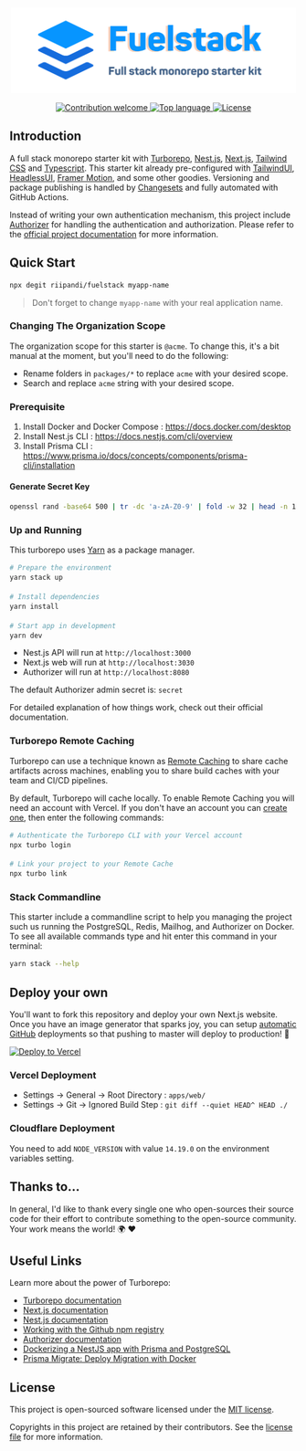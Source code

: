 <p align="center"><img src="./banner.svg" width="500" height="150" alt="Project Logo"></p>
<p align="center">
    <a href="https://github.com/riipandi/fuelstack/pulse">
        <img src="https://img.shields.io/badge/Contributions-welcome-blue.svg?style=flat-square" alt="Contribution welcome">
    </a>
    <a href="https://github.com/riipandi/fuelstack">
        <img src="https://img.shields.io/github/languages/top/riipandi/fuelstack?style=flat-square" alt="Top language">
    </a>
    <a href="https://aris.mit-license.org">
        <img src="https://img.shields.io/github/license/riipandi/fuelstack?style=flat-square" alt="License">
    </a>
</p>

## Introduction

A full stack monorepo starter kit with [Turborepo](https://turborepo.org/), [Nest.js](https://nestjs.com/),
[Next.js](https://nextjs.org/), [Tailwind CSS](https://tailwindcss.com) and [Typescript](https://www.typescriptlang.org/).
This starter kit already pre-configured with [TailwindUI](https://tailwindui.com), [HeadlessUI](https://headlessui.dev/), 
[Framer Motion](https://www.framer.com/motion/), 
and some other goodies. Versioning and package publishing is handled by [Changesets][changeset] 
and fully automated with GitHub Actions.

Instead of writing your own authentication mechanism, this project include [Authorizer](https://authorizer.dev) for 
handling the authentication and authorization. Please refer to the [official project documentation](https://docs.authorizer.dev/) 
for more information.

## Quick Start

```bash
npx degit riipandi/fuelstack myapp-name
```

> Don't forget to change `myapp-name` with your real application name.

### Changing The Organization Scope

The organization scope for this starter is `@acme`. To change this, it's a bit manual 
at the moment, but you'll need to do the following:

- Rename folders in `packages/*` to replace `acme` with your desired scope.
- Search and replace `acme` string with your desired scope.

### Prerequisite

1. Install Docker and Docker Compose : https://docs.docker.com/desktop
2. Install Nest.js CLI : https://docs.nestjs.com/cli/overview
3. Install Prisma CLI : https://www.prisma.io/docs/concepts/components/prisma-cli/installation

#### Generate Secret Key

```sh
openssl rand -base64 500 | tr -dc 'a-zA-Z0-9' | fold -w 32 | head -n 1
```

### Up and Running

This turborepo uses [Yarn](https://classic.yarnpkg.com/lang/en/) as a package manager.

```sh
# Prepare the environment
yarn stack up

# Install dependencies
yarn install 

# Start app in development
yarn dev
```

- Nest.js API will run at `http://localhost:3000`
- Next.js web will run at `http://localhost:3030`
- Authorizer will run at `http://localhost:8080`

The default Authorizer admin secret is: `secret`

For detailed explanation of how things work, check out their official documentation.

### Turborepo Remote Caching

Turborepo can use a technique known as [Remote Caching](https://turborepo.org/docs/features/remote-caching) 
to share cache artifacts across machines, enabling you to share build caches with your team and CI/CD pipelines.

By default, Turborepo will cache locally. To enable Remote Caching you will need an account with Vercel.
If you don't have an account you can [create one](https://vercel.com/signup), then enter the following commands:

```sh
# Authenticate the Turborepo CLI with your Vercel account
npx turbo login

# Link your project to your Remote Cache
npx turbo link
```

### Stack Commandline

This starter include a commandline script to help you managing the project such us running the 
PostgreSQL, Redis, Mailhog, and Authorizer on Docker. To see all available commands type and hit 
enter this command in your terminal:

```sh
yarn stack --help
```

## Deploy your own

You'll want to fork this repository and deploy your own Next.js website. Once you have an
image generator that sparks joy, you can setup [automatic GitHub](https://vercel.com/github)
deployments so that pushing to master will deploy to production! 🚀

[![Deploy to Vercel](https://vercel.com/button)][vercel-deploy]

### Vercel Deployment

- Settings -> General -> Root Directory : `apps/web/`
- Settings -> Git -> Ignored Build Step : `git diff --quiet HEAD^ HEAD ./`

### Cloudflare Deployment

You need to add `NODE_VERSION` with value `14.19.0` on the environment variables setting.

## Thanks to...

In general, I'd like to thank every single one who open-sources their
source code for their effort to contribute something to the open-source
community. Your work means the world! 🌍 ❤️

## Useful Links

Learn more about the power of Turborepo:

- [Turborepo documentation](https://turborepo.org/docs)
- [Next.js documentation](https://nextjs.org/docs)
- [Nest.js documentation](https://docs.nestjs.com)
- [Working with the Github npm registry](https://docs.github.com/en/packages/working-with-a-github-packages-registry/working-with-the-npm-registry#publishing-a-package-using-publishconfig-in-the-packagejson-file)
- [Authorizer documentation](https://docs.authorizer.dev)
- [Dockerizing a NestJS app with Prisma and PostgreSQL](https://notiz.dev/blog/dockerizing-nestjs-with-prisma-and-postgresql#perform-migrations-with-docker)
- [Prisma Migrate: Deploy Migration with Docker](https://notiz.dev/blog/prisma-migrate-deploy-with-docker#perform-migrations-with-docker)

## License

This project is open-sourced software licensed under the [MIT license](https://aris.mit-license.org).

Copyrights in this project are retained by their contributors.
See the [license file](./license.txt) for more information.

[changeset]: https://github.com/changesets/changesets
[vercel-deploy]: https://vercel.com/new/clone?repository-url=https://github.com/riipandi/fuelstack&project-name=fuelstack&repo-name=fuelstack&env=NEXT_PUBLIC_SITE_URL,NEXT_PUBLIC_MAINTENANCE_MODE
